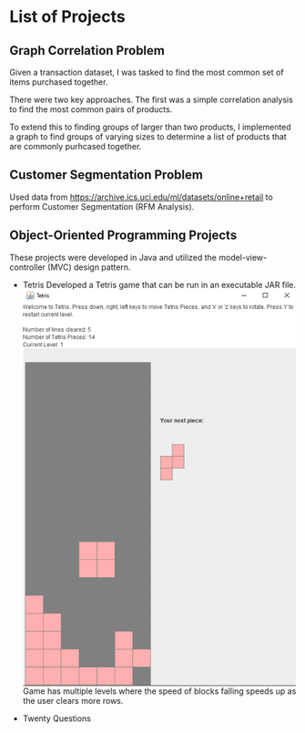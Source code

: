 # List of Projects

## Graph Correlation Problem
Given a transaction dataset, I was tasked to find the most common set of items purchased together. 

There were two key approaches. The first was a simple correlation analysis to find the most common pairs of products. 

To extend this to finding groups of larger than two products, I implemented a graph to find groups of varying sizes to determine a list of products that are commonly purhcased together.

## Customer Segmentation Problem
Used data from https://archive.ics.uci.edu/ml/datasets/online+retail to perform Customer Segmentation (RFM Analysis).

## Object-Oriented Programming Projects
These projects were developed in Java and utilized the model-view-controller (MVC) design pattern.

* Tetris
<img src="tetris_img_ajyeoh.png"
     alt="Tetris"
     style="float: left; margin-right: 10px;" />
Developed a Tetris game that can be run in an executable JAR file. Game has multiple levels where the speed of blocks falling speeds up as the user clears more rows.

* Twenty Questions

